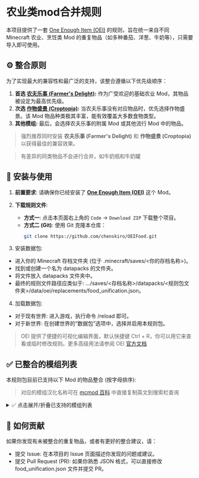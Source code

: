 # 农业类mod合并规则

本项目提供了一套 [One Enough Item (OEI)](https://github.com/Tower-of-Sighs/OneEnoughItem) 的规则，旨在统一来自不同 Minecraft 农业、烹饪类 Mod 的重复物品（如多种番茄、洋葱、牛奶等），只需要导入即可使用。

## ⚙️ 整合原则
 
为了实现最大的兼容性和最广泛的支持，该整合遵循以下优先级顺序：
 
1.  **首选 [农夫乐事 (Farmer's Delight)](https://www.curseforge.com/minecraft/mc-mods/farmers-delight):** 作为广受欢迎的基础农业 Mod，其物品被设定为最高优先级。
2.  **次选 [作物盛景 (Croptopia)](https://www.curseforge.com/minecraft/mc-mods/croptopia-fabric):** 当农夫乐事没有对应物品时，优先选择作物盛景。该 Mod 物品种类极其丰富，能有效覆盖大多数食物类型。
3.  **其他模组:** 最后，会选择农夫乐事的附属 Mod 或其他流行 Mod 中的物品。
 
> 强烈推荐同时安装 **农夫乐事 (Farmer's Delight)** 和 **作物盛景 (Croptopia)** 以获得最佳的兼容效果。

> 有差异的同类物品不会进行合并，如牛奶瓶和牛奶罐 

## 🔧 安装与使用
 
1. **前置要求**: 请确保你已经安装了 [**One Enough Item (OEI)**](https://github.com/Tower-of-Sighs/OneEnoughItem) 这个 Mod。
 
2.  **下载规则文件**:
    *   **方式一**: 点击本页面右上角的 `Code` -> `Download ZIP` 下载整个项目。
    *   **方式二 (Git)**: 使用 Git 克隆本仓库：
        ```bash
        git clone https://github.com/chenskiro/OEIFood.git

3. 安装数据包:
- 进入你的 Minecraft 存档文件夹 (位于 .minecraft/saves/<你的存档名称>)。
- 找到或创建一个名为 datapacks 的文件夹。
- 将文件放入 datapacks 文件夹中。
- 最终的规则文件路径应类似于: .../saves/<存档名称>/datapacks/<规则包文件夹>/data/oei/replacements/food_unification.json。

4. 加载数据包:

- 对于现有世界: 进入游戏，执行命令 /reload 即可。
- 对于新世界: 在创建世界的“数据包”选项中，选择并启用本规则包。
  
> OEI 提供了便捷的可视化编辑界面，默认快捷键 Ctrl + R，你可以用它来查看或临时修改规则。更多高级用法请参阅 OEI [官方文档](https://doc.sighs.cc/docs/oneenoughitem/doc/)

## ✅ 已整合的模组列表

本规则包目前已支持以下 Mod 的物品整合 (按字母排序):
> 对应的模组汉化名称可在 [mcmod 百科](https://www.mcmod.cn/) 中直接复制英文到搜索栏查询

<details>
<summary>✅ 点击展开/折叠已支持的模组列表</summary>

若没有被归类到农夫乐事和作物盛景mod时将做出提示

- `biomesoplenty`
- `bountifulfares`
- `braziliandelight`
- `collectorsreap`
- `corn_delight`
- `crockpot`
- `croptopia`
- `culturaldelights`
- `dumplings_delight`
- `farm_and_charm`
- `farmersdelight`
- `farmersrespite`
- `flavor_immersed_daily`
- `fruitsdelight`
- `jellyfishing`
- `kaleidoscope_cookery`
- `kitchenkarrot`
- `ltc2`
- `manors_bounty`
- `minecolonies`
- `neapolitan`
- `pasterdream`
- `productivetrees`
- `rusticdelight`
- `sakura`
- `sushigocrafting`
- `teastory`
- `thermal`
- `ubesdelight`
- `unusual_delight`
- `vanillacookbook`
- `vinery`
- `vintagedelight`
- `youkaishomecoming`
- `youkaisfeasts:red_grape` `*红豆被归类到了那不勒斯风味`

</details>



## 🤝 如何贡献
如果你发现有未被整合的重复物品，或者有更好的整合建议，请：

- 提交 Issue: 在本项目的 Issue 页面描述你发现的问题或建议。
- 提交 Pull Request (PR): 如果你熟悉 JSON 格式，可以直接修改 food_unification.json 文件并提交 PR。
